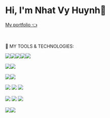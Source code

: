 <h1>Hi, I'm Nhat Vy Huynh</span>👋</h1>

<a href="https://github.com/nhatvy1">My portfolio 👈</a>

<br/>
 
🤖 MY TOOLS & TECHNOLOGIES:

<div style="display:flex; flex-wrap: wrap;">
	<img src="https://img.shields.io/badge/html5-%23E34F26.svg?&style=for-the-badge&logo=html5&logoColor=white" />
	<img src="https://img.shields.io/badge/css3-%231572B6.svg?&style=for-the-badge&logo=css3&logoColor=white" />
	<img src="https://img.shields.io/badge/sass-%23CC6699.svg?&style=for-the-badge&logo=sass&logoColor=white" />
	<img src="https://img.shields.io/badge/tailwind%20css-%2338B2AC.svg?&style=for-the-badge&logo=tailwind%20css&logoColor=white" />
	<img src="https://img.shields.io/badge/bootstrap-%237952B3.svg?&style=for-the-badge&logo=bootstrap&logoColor=white" />
</div>

<br />

<div style="display:flex; flex-wrap: wrap;">
	<img src="https://img.shields.io/badge/javascript-%23F7DF1E.svg?&style=for-the-badge&logo=javascript&logoColor=black" />
	<img src="https://img.shields.io/badge/typescript-%233178C6.svg?&style=for-the-badge&logo=typescript&logoColor=white" />
</div>

<br />

<div style="display:flex; flex-wrap: wrap;">
	<img src="https://img.shields.io/badge/react-%2320232a.svg?style=for-the-badge&logo=react&logoColor=%2361DAFB">
	<img src="https://img.shields.io/badge/next.js-%23000000.svg?&style=for-the-badge&logo=next.js&logoColor=white" />
</div>

<br />
<div>
	<img src="https://img.shields.io/badge/node.js-%23339933.svg?&style=for-the-badge&logo=node.js&logoColor=white" />
	<img src="https://img.shields.io/badge/express.js-%23404d59.svg?style=for-the-badge&logo=express&logoColor=%2361DAFB">
	<img src="https://img.shields.io/badge/nestjs-%23E0234E.svg?&style=for-the-badge&logo=nestjs&logoColor=white" />
</div>

<br />

<div>
	<img src="https://img.shields.io/badge/MySQL-045782?style=for-the-badge&logo=mysql&logoColor=white">
    <img src="https://img.shields.io/badge/postgres-%23316192.svg?style=for-the-badge&logo=postgresql&logoColor=white">
	<img src="https://img.shields.io/badge/mongodb-%2347A248.svg?&style=for-the-badge&logo=mongodb&logoColor=white" />
</div>

<br />

<div style="display:flex; flex-wrap: wrap;">
 <img src="https://img.shields.io/badge/docker-%230db7ed.svg?style=for-the-badge&logo=docker&logoColor=white">
 <img src="https://img.shields.io/badge/gitlab-%23181717.svg?style=for-the-badge&logo=gitlab&logoColor=white">
</div>
